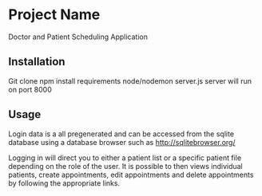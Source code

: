 # Project Name

Doctor and Patient Scheduling Application

## Installation

Git clone
npm install requirements
node/nodemon server.js
server will run on port 8000

## Usage

Login data is a all pregenerated and can be accessed from the sqlite database using a database browser such as http://sqlitebrowser.org/

Logging in will direct you to either a patient list or a specific patient file depending on the role of the user. It is possible to then views individual patients, create appointments, edit appointments and delete appointments by following the appropriate links.

